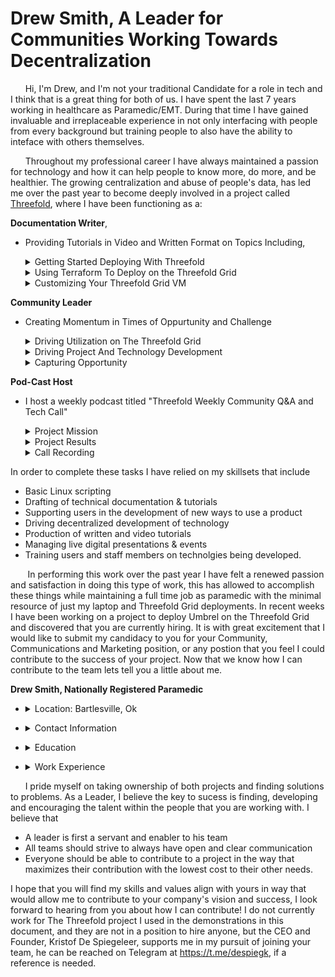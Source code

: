 # Drew Smith, A Leader for Communities Working Towards Decentralization 

&nbsp;&nbsp;&nbsp;&nbsp;&nbsp;&nbsp;Hi, I'm Drew, and I'm not your traditional Candidate for a role in tech and I think that is a great thing for both of us. I have spent the last 7 years working in healthcare as Paramedic/EMT. During that time I have gained invaluable and irreplaceable experience in not only interfacing with people from every background but training people to also have the ability to inteface with others themselves.

&nbsp;&nbsp;&nbsp;&nbsp;&nbsp;&nbsp;Throughout my professional career I have always maintained a passion for technology and how it can help people to know more, do more, and be healthier. The growing centralization and abuse of people's data, has led me over the past year to become deeply involved in a project called [Threefold](https:\\threefold.io), where I have been functioning as a:

**Documentation Writer**, 
- Providing Tutorials in Video and Written Format on Topics Including,
	<details>
		<summary>Getting Started Deploying With Threefold</summary>
			
	- [Setting up to Deploy on the Playground](https://forum.threefold.io/t/how-to-setup-to-deploy-your-first-workload-on-the-playground/3739)
	- [Choosing your first Deployment](https://forum.threefold.io/t/how-to-deploying-your-first-workload-on-the-threefold-playground/3740) 
	- [Accessing Your Newly Deployed VM](https://forum.threefold.io/t/how-to-accessing-your-ubuntu-vm-deployed-on-the-threefold-grid/3741)
	</details>
        
     <details>	
	  <summary>Using Terraform To Deploy on the Threefold Grid</summary> 
			
	- [Getting Started with Terraform Guide](https://forum.threefold.io/t/are-you-ready-to-create-your-first-terraform-deployment-heres-how/3670)
	- [Linux Quickstart Guide](https://forum.threefold.io/t/how-to-deploy-a-terraform-example-configuration-on-the-threefold-grid-from-linux-in-7-steps/3672)
	- [Windows Quickstart Guide](https://forum.threefold.io/t/deploying-an-example-configuration-with-terraform-on-windows-using-putty-in-7-steps/3671)
	- [Single VM main.tf Guide](https://forum.threefold.io/t/how-do-i-create-a-single-vm-main-tf-to-deploy-with-terraform/3738)
    - [Multi VM main.tf Guide](https://forum.threefold.io/t/how-do-i-create-a-multi-node-terraform-deployment-in-2023-explained/3669) 
	 </details>
     
	 <details>
     <summary>Customizing Your Threefold Grid VM</summary>

	- [Installing A linux Desktop in Your New VM](https://forum.threefold.io/t/creating-a-cloud-linux-desktop-environment-on-the-threefold-grid/3731)
	- [Installing Umbrel On Your Threefold Grid VM](https://forum.threefold.io/t/how-to-deploying-umbrel-on-the-threefold-grid/3752)
     </details>
  
**Community Leader**
  - Creating Momentum in Times of Oppurtunity and Challenge  
    <details>
    	<summary>Driving Utilization on The Threefold Grid</summary>

	- [How To Tell People About Deploying Workloads on The Threefold Grid](https://forum.threefold.io/t/how-to-tell-people-about-deploying-workloads-on-the-threefold-grid/3662)
	- [An explanation of Threefold today for the Average User](https://forum.threefold.io/t/an-explanation-of-threefold-today-for-the-average-user/3444)
	- [How Threefold Is Decentralizing and Rebirthing The Modern Internet](https://forum.threefold.io/t/how-threefold-is-decentralizing-and-rebirthing-the-modern-internet/3456)
	- [What is a Threefold Gateway and Why Do We Need Them](https://forum.threefold.io/t/what-is-a-threefold-gateway-and-why-do-we-need-them/3568)
    </details>
    <details>
          <summary>Driving Project And Technology Development</summary>

	  - [[Grid Enhancement Proposal] The Networking Farming Initiative](https://forum.threefold.io/t/gep-the-networking-farming-initiative/3359)
	  - [[Grid Enhancement Proposal] Expanded Solution Provider Model](https://forum.threefold.io/t/gep-expanded-solution-provider-model/3462)
	  - [Cockpit Managed VM Flist Release](https://forum.threefold.io/t/cockpit-managed-vm-flist-release/3398)
	  - [Terraform Helper Script](https://forum.threefold.io/t/terraform-helper-script/3720)
		</details>

		<details>
		&nbsp;
    		<summary>Capturing Opportunity</summary>
		
		Within just Days of the "Twitter Migration" and the invigorated interest in Mastodon I was able to publish tutorials on deploying Fediverse applications on the Threefold Grid and provide a live demo of them during a Community Call. 
		- [The Community Call Demo](https://www.youtube.com/watch?v=tfBT0Ah5eFc&t=365s)
		- [How to Deploy Mastodon on the Threefold Grid Today](https://forum.threefold.io/t/how-to-deploy-mastodon-on-the-threefold-grid-today/3487)
		- [How to Deploy Peertube on the Threefold Grid Today](https://forum.threefold.io/t/how-to-deploy-peertube-on-the-threefold-grid-today/3489)
		- [Setting Up SMTP services on the Threefold Grid](https://forum.threefold.io/t/setting-up-smtp-services-on-the-threefold-grid/3491)
		- [How to Deploy Funkwhale on the Threefold Grid Today](https://forum.threefold.io/t/how-to-deploy-funkwhale-on-the-threefold-grid-today/3490)
		</details>
**Pod-Cast Host**
- I host a weekly podcast titled "Threefold Weekly Community Q&A and Tech Call" 
    	<details>
        	<summary>Project Mission</summary>
			
	This podcast capatilizes on the open source aspect of Threefold and allows community members from all over the world to come together and share ideas and how those ideas can be accomplished using the Threefold Grid
	</details>

	<details>
    		<summary>Project Results</summary>

	- Allows rapid assessment of community support needs overall status
	- Provides regular opportunity to actively drive engagment 
	- Generates large amount of content later usable in tutorials 
    </details>

     <details>
    		<summary>Call Recording</summary>

	- [01/30/23 Threefold Community Q&A and Tech Call](https://forum.threefold.io/t/01-30-23-weekly-threefold-community-q-a-and-tech-call-recording/3751)


In order to complete these tasks I have relied on my skillsets that include 

- Basic Linux scripting 
- Drafting of technical documentation & tutorials 
- Supporting users in the development of new ways to use a product
- Driving decentralized development of technology
- Production of written and video tutorials 
- Managing live digital presentations & events
- Training users and staff members on technolgies being developed. 

&nbsp;&nbsp;&nbsp;&nbsp;&nbsp;&nbsp; In performing this work over the past year I have felt a renewed passion and satisfaction in doing this type of work, this has allowed to accomplish these things while maintaining a full time job as paramedic with the minimal resource of just my laptop and Threefold Grid deployments. In recent weeks I have been working on a project to deploy Umbrel on the Threefold Grid and discovered that you are currently hiring. It is with great excitement that I would like to submit my candidacy to you for your Community, Communications and Marketing position, or any postion that you feel I could contribute to the success of your project. Now that we know how I can contribute to the team lets tell you a little about me.

**Drew Smith, Nationally Registered Paramedic** 

-   <details>
	<summary>Location: Bartlesville, Ok</summary>

	```
	Drew Smith 
	4809 Brookline Drive 
	Bartlesville, Ok, 74006 
	```
   </details>

-   <details>
	<summary>Contact Information</summary>

	```
	- Cell: 4173106704
	- Email: Drewpsmith6@gmail.com
	- Telegram: https://t.me/MedicSmith
	- LinkedIn: https://www.linkedin.com/feed/
	```
  </details>


- <details>
  &nbsp;
    <summary>Education</summary>

	- CARTHAGE SENIOR HIGH SCHOOL
        - Graduated: 2011
        - GPA: 3.9
    - CARTHAGE TECHNICAL CENTER
        - Major: Precision Machining and Manufacturing
        - Minor: 3D Design
        - Graduated: 2011
    - TULSA TECH
        - Major: Paramedic
        - Graduated: Feb 2019
</details>

- <details>
    <summary>Work Experience</summary>

	- **PARAMEDIC| ACCESS URGENT CARE | OCT 2020- CURRENT |**
		- Provide assessment, POC testing and treatment in an urgent care setting, while maintaining a positive customer
		centric environment within the clinic
		- Manage employee on boarding and training
		- Preform daily, weekly, and monthly lab compliance testing
		- Manage “front desk operations” including patient registration, insurance verification, payments and scheduling.
    
	- **PARAMEDIC | OOLOGAH-TALALA EMS | OCT 2018-DEC 2021 |**
		- Respond to emergency calls in a rural setting to provide efficient and immediate care and transport of the critically
		ill and injured.

	- **PARAMEDIC/EMT |EMSA| NOV 2016- MARCH 2020|**
		- Respond to emergency calls to provide efficient and immediate care to the critically ill and injured, and to transport
		the patient to a medical facility.
		- Awarded “Top Gun” educational achievement award (01/2017)
		- Achieved Second Place in regional crew performance competition (06/2017)
		- Awarded EMT Senior Field Training Officer (07/2017)
		- Awarded Paramedic Field Training Officer (12/2019)
		- In-house Paramedic school graduate
		- Awarded “Top of Class” in Paramedic school
		- Honor Guard Member
	
	- **MILLWORKS DEPARTMENT SUPERVISOR | HOME DEPOT | JUN 2015- NOV 2016|**
		- Led a team of specialists who design and sell windows\doors to facilitate the construction or remodeling of both
		commercial and residential structures.
		- Facilitate product knowledge, customer service and design systems training for both my associates and associates
		throughout the store.
		- Coordinate with install teams to ensure timely completion and quality of work on Home Depot provided installations.
		- Top performer North Eastern Region ( Apr 16- Jun 16)
		- Top Performer South Central Region ( July 16- Nov 16)
	
	- **ASSET PROTECTION AND OPERATIONS MANAGER | HOME DEPOT | MAY 2013 - JUN 2015 |**
		- Managed the execution of the Home Depot’s asset protection and shrink reduction plans for the Colorado Springs
		district, developed and implemented training programs related to shrink prevention and safety
		- Ensured store leadership teams were conducting all required training and development related to assets
		protection/loss prevention
		- Led a team of 4 Assets Protection Associates responsible for the Identification, Investigation and Resolution of theft
		and fraud in the district.
		- Assets Protection Specialist of the Year (2014)
		- Led an investigation that resulted in the recovery of 600,000$ in stolen merchandise and the criminal prosecution
		of 14 individuals (2014)
		- Achieved a 1.2% overall reduction in shrink in the Colorado Springs District of The Home Depot.
	
	- **GUEST SERVICE TEAM LEADER | TARGET | JUN 2011 – MAY 2013|**
		- Managed the front end operations of a Target retail store including the registers, service desk and food service
		areas
		- Responsible for the training and development of approximately 30 employees.
	
	- **COMPUTER REPAIR TECHNICIAN | BEST BUY | SEPTEMBER 2009 – MAY 2011 |**
    	- Repaired customer computers and provided hardware installation services.
</details>

&nbsp;&nbsp;&nbsp;&nbsp;&nbsp;&nbsp;I pride myself on taking ownership of both projects and finding solutions to problems. As a Leader, I believe the key to sucess is finding, developing and encouraging the talent within the people that you are working with. I believe that 
- A leader is first a servant and enabler to his team
- All teams should strive to always have open and clear communication  
- Everyone should be able to contribute to a project in the way that maximizes their contribution with the lowest cost to their other needs. 

I hope that you will find my skills and values align with yours in way that would allow me to contribute to your company's vision and success, I look forward to hearing from you about how I can contribute! I do not currently work for The Threefold project I used in the demonstrations in this document, and they are not in a position to hire anyone, but the CEO and Founder, Kristof De Spiegeleer, supports me in my pursuit of joining your team, he can be reached on Telegram at https://t.me/despiegk, if a reference is needed.
